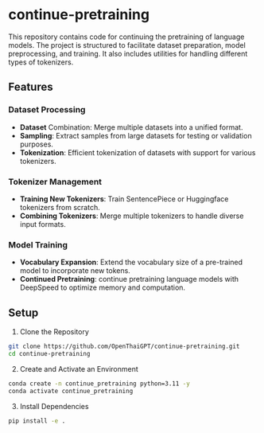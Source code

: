 # continue-pretraining

This repository contains code for continuing the pretraining of language models. The project is structured to facilitate dataset preparation, model preprocessing, and training. It also includes utilities for handling different types of tokenizers.

## Features
### Dataset Processing
- **Dataset** Combination: Merge multiple datasets into a unified format.
- **Sampling**: Extract samples from large datasets for testing or validation purposes.
- **Tokenization**: Efficient tokenization of datasets with support for various tokenizers.

### Tokenizer Management
- **Training New Tokenizers**: Train SentencePiece or Huggingface tokenizers from scratch.
- **Combining Tokenizers**: Merge multiple tokenizers to handle diverse input formats.

### Model Training
- **Vocabulary Expansion**: Extend the vocabulary size of a pre-trained model to incorporate new tokens.
- **Continued Pretraining**: continue pretraining language models with DeepSpeed to optimize memory and computation.

## Setup
1. Clone the Repository
```bash
git clone https://github.com/OpenThaiGPT/continue-pretraining.git
cd continue-pretraining
```
2. Create and Activate an Environment

```bash
conda create -n continue_pretraining python=3.11 -y
conda activate continue_pretraining
```

3. Install Dependencies
```bash
pip install -e .
```
